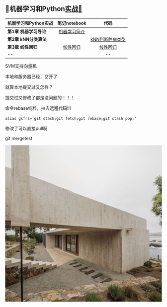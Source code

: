 ## 🍉机器学习和Python[实战🔗](https://github.com/appke/MachineLearning-notebook)

机器学习和Python实战| 笔记notebook | 代码 
---|:-:|:-:
**第1章 机器学习导论** | [机器学习简介](https://www.jianshu.com/p/ce5a3bcb8414) |
**第2章 kNN分类算法** |  |[kNN判断肿瘤类型](https://nbviewer.jupyter.org/github/angmu/Machine-Learning/blob/master/ch03/kNN.ipynb)
**第3章 线性回归** | [线性回归](https://www.jianshu.com/p/7966614c082b) |[线性回归](https://nbviewer.jupyter.org/github/angmu/Machine-Learning/blob/master/ch04)
-- |  | --



SVM支持向量机

本地和服务器已经，岔开了

就算本地提交过又怎样？

提交过又修改了都是没问题的！！！

命令rebase纯粹，拉去远程代码!!!

`alias gsfrs='git stash;git fetch;git rebase;git stash pop;'`

修改了可以直接pull啊

git mergetest



<p align='left'>
<img src='ch01-导论/images/surface-plot.jpg'>
</p>
